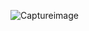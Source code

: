 ![Captureimage](https://user-images.githubusercontent.com/114914614/218381083-38b68b35-27b9-4f73-8cd9-9db686edd414.jpeg)
